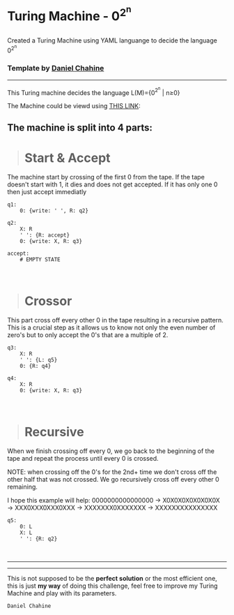 # Turing Machine - 0<sup>2<sup>n</sup></sup>

## 
Created a Turing Machine using YAML languange to decide the language 0<sup>2<sup>n</sup></sup>


### Template by  [Daniel Chahine](https://github.com/DanielChahine0)
<hr>

This Turing machine decides the language L(M)={0<sup>2<sup>n</sup></sup> | n≥0}

The Machine could be viewd using [THIS LINK](https://turingmachine.io/?import-gist=c3b690296cab1e62886aba56402b0ea5):

## The machine is split into 4 parts:
> # Start & Accept
The machine start by crossing of the first 0 from the tape. If the tape doesn't start with 1, it dies and does not get accepted. If it has only one 0 then just accept immediatly
```
q1:
    0: {write: ' ', R: q2}

q2:
    X: R
    ' ': {R: accept}
    0: {write: X, R: q3}

accept:
    # EMPTY STATE
```
<br>

> # Crossor
This part cross off every other 0 in the tape resulting in a recursive pattern. This is a crucial step as it allows us to know not only the even number of zero's but to only accept the 0's that are a multiple of 2.
```
q3:
    X: R
    ' ': {L: q5}
    0: {R: q4}

q4:
    X: R
    0: {write: X, R: q3}
```

<br>

> # Recursive
When we finish crossing off every 0, we go back to the beginning of the tape and repeat the process until every 0 is crossed.

NOTE: when crossing off the 0's for the 2nd+ time we don't cross off the other half that was not crossed. We go recursively cross off every other 0 remaining. 

I hope this example will help: 0000000000000000 → 
X0X0X0X0X0X0X0X → XXX0XXX0XXX0XXX → XXXXXXX0XXXXXXX → XXXXXXXXXXXXXXX


```
q5:
    0: L
    X: L
    ' ': {R: q2}
```

<br>
<hr>
<hr>

This is not supposed to be the **perfect solution** or the most efficient one, this is just **my way** of doing this challenge, feel free to improve my Turing Machine and play with its parameters.


```
Daniel Chahine
```